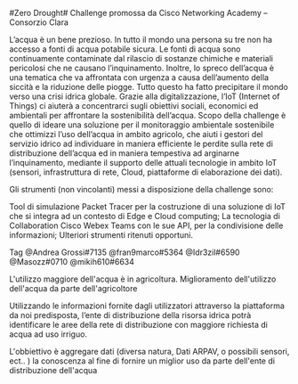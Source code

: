#Zero Drought#
Challenge promossa da Cisco Networking Academy – Consorzio Clara 

L’acqua è un bene prezioso. In tutto il mondo una persona su tre non ha accesso a fonti di acqua potabile sicura. Le fonti di acqua sono continuamente contaminate dal rilascio di sostanze chimiche e materiali pericolosi che ne causano l’inquinamento.
Inoltre, lo spreco dell’acqua è una tematica che va affrontata con urgenza a causa dell’aumento della siccità e la riduzione delle piogge. Tutto questo ha fatto precipitare il mondo verso una crisi idrica globale.
Grazie alla digitalizzazione, l’IoT (Internet of Things) ci aiuterà a concentrarci sugli obiettivi sociali, economici ed ambientali per affrontare la sostenibilità dell’acqua.
Scopo della challenge è quello di ideare una soluzione per il monitoraggio ambientale sostenibile che ottimizzi l’uso dell’acqua in ambito agricolo, che aiuti i gestori del servizio idrico ad individuare in maniera efficiente le perdite sulla rete di distribuzione dell’acqua ed in maniera tempestiva ad arginarne l’inquinamento, mediante il supporto delle attuali tecnologie in ambito IoT (sensori, infrastruttura di rete, Cloud, piattaforme di elaborazione dei dati).

Gli strumenti (non vincolanti) messi a disposizione della challenge sono:

Tool di simulazione Packet Tracer per la costruzione di una soluzione di IoT che si integra ad un contesto di Edge e
Cloud computing;
La tecnologia di Collaboration Cisco Webex Teams con le sue API, per la condivisione delle informazioni;
Ulteriori strumenti ritenuti opportuni.

Tag
@Andrea Grossi#7135 @fran9marco#5364 @Idr3zil#6590 @Masozz#0710 @mikih610#6634 

L'utilizzo maggiore dell'acqua è in agricoltura.
Miglioramento dell'utilizzo dell'acqua da parte dell'agricoltore 

Utilizzando le informazioni fornite dagli utilizzatori attraverso la piattaforma da noi predisposta, l’ente di distribuzione della risorsa idrica potrà identificare le aree della rete di distribuzione con maggiore richiesta di acqua ad uso irriguo.

L'obbiettivo è aggregare dati (diversa natura, Dati ARPAV, o possibili sensori, ect.. ) la conoscenza  al fine di fornire un miglior uso da parte dell'ente di distribuzione dell'acqua 